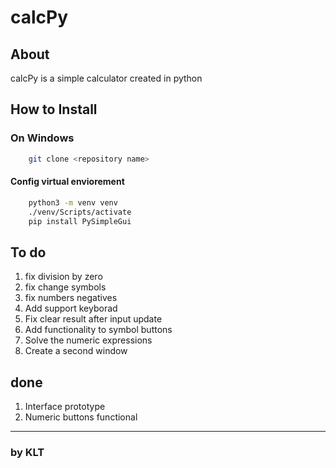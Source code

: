 # calcPy

## About

calcPy is a simple calculator created in python

## How to Install

### On Windows

``` bash
    git clone <repository name>
```

#### Config virtual enviorement

``` bash
    python3 -m venv venv
    ./venv/Scripts/activate
    pip install PySimpleGui
```

## To do

1. fix division by zero
1. fix change symbols
1. fix numbers negatives
1. Add support keyborad
1. Fix clear result after input update
1. Add functionality to symbol buttons
1. Solve the numeric expressions
1. Create a second window

## done

1. Interface prototype
1. Numeric buttons functional

---

### by KLT
